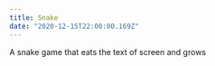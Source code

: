 ```yaml
---
title: Snake
date: "2020-12-15T22:00:00.169Z"
---
```


A snake game that eats the text of screen and grows